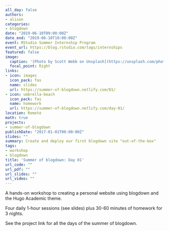 ```yaml
---
all_day: false
authors:
- alison
categories:
- blogdown
date: "2019-06-10T09:00:00Z"
date_end: "2019-06-10T10:00:00Z"
event: RStudio Summer Internship Program
event_url: https://blog.rstudio.com/tags/internships
featured: false
image:
  caption: '[Photo by Scott Webb on Unsplash](https://unsplash.com/photos/hD_qdaSO7Aw)'
  focal_point: Right
links:
- icon: images
  icon_pack: fas
  name: slides
  url: https://summer-of-blogdown.netlify.com/01/
- icon: umbrella-beach
  icon_pack: fas
  name: homework
  url: https://summer-of-blogdown.netlify.com/day-01/
location: Remote
math: true
projects:
- summer-of-blogdown
publishDate: "2017-01-01T00:00:00Z"
slides: ""
summary: Create and deploy our first blogdown site "out-of-the-box"
tags:
- workshop
- blogdown
title: 'Summer of blogdown: Day 01'
url_code: ""
url_pdf: ""
url_slides: ""
url_video: ""
---
```



A hands-on workshop to creating a personal website using blogdown and the Hugo Academic theme.

Four daily 1-hour sessions (see slides) plus 30-60 minutes of homework for 3 nights.

See the project link for all the days of the summer of blogdown.